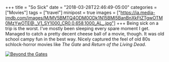 +++
title = "So Sick"
date = "2018-03-28T22:46:49-05:00"
categories = ["Movies"]
tags = ["travel"]
minipost = true
images = ["https://ia.media-imdb.com/images/M/MV5BMTQ4ODM0ODk1N15BMl5BanBnXkFtZTgwOTM0MzYwOTE@._V1_SY1000_CR0,0,658,1000_AL_.jpg"]
+++
Being sick on a trip is the worst. I've mostly been sleeping every spare moment I get. Managed to catch a pretty decent cheese ball of a movie, though. It was old school campy fun in the best way. Nicely captured the feel of old 80s schlock-horror movies like *The Gate* and *Return of the Living Dead*.

[![Beyond the Gates](https://ia.media-imdb.com/images/M/MV5BMTQ4ODM0ODk1N15BMl5BanBnXkFtZTgwOTM0MzYwOTE@._V1_SY1000_CR0,0,658,1000_AL_.jpg)](http://www.imdb.com/title/tt4687358/?ref_=fn_al_tt_1)
 